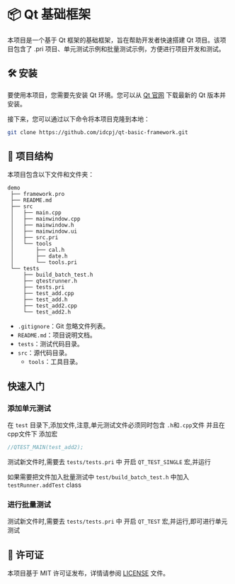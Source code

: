 # 📦 Qt 基础框架

本项目是一个基于 Qt 框架的基础框架，旨在帮助开发者快速搭建 Qt 项目。该项目包含了 .pri 项目、单元测试示例和批量测试示例，方便进行项目开发和测试。

## 🛠️ 安装

要使用本项目，您需要先安装 Qt 环境。您可以从 [Qt 官网](https://www.qt.io/download) 下载最新的 Qt 版本并安装。

接下来，您可以通过以下命令将本项目克隆到本地：

```bash
git clone https://github.com/idcpj/qt-basic-framework.git
```

## 📁 项目结构

本项目包含以下文件和文件夹：

```
demo
 ├── framework.pro
 ├── README.md
 ├── src
 │   ├── main.cpp
 │   ├── mainwindow.cpp
 │   ├── mainwindow.h
 │   ├── mainwindow.ui
 │   ├── src.pri
 │   └── tools
 │       ├── cal.h
 │       ├── date.h
 │       └── tools.pri
 └── tests
     ├── build_batch_test.h
     ├── qtestrunner.h
     ├── tests.pri
     ├── test_add.cpp
     ├── test_add.h
     ├── test_add2.cpp
     └── test_add2.h
```

- `.gitignore`：Git 忽略文件列表。
- `README.md`：项目说明文档。
- `tests`：测试代码目录。
- `src`：源代码目录。
    - `tools`：工具目录。

## 快速入门
### 添加单元测试
在 `test` 目录下,添加文件,注意,单元测试文件必须同时包含 `.h`和`.cpp`文件
并且在 cpp文件下 添加宏
```c++
//QTEST_MAIN(test_add2);
```
测试新文件时,需要去 `tests/tests.pri` 中 开启 `QT_TEST_SINGLE` 宏,并运行

如果需要把文件加入批量测试中 `test/build_batch_test.h` 中加入`testRunner.addTest` class


### 进行批量测试

测试新文件时,需要去 `tests/tests.pri` 中 开启 `QT_TEST` 宏,并运行,即可进行单元测试


## 📝 许可证

本项目基于 MIT 许可证发布，详情请参阅 [LICENSE](./LICENSE) 文件。